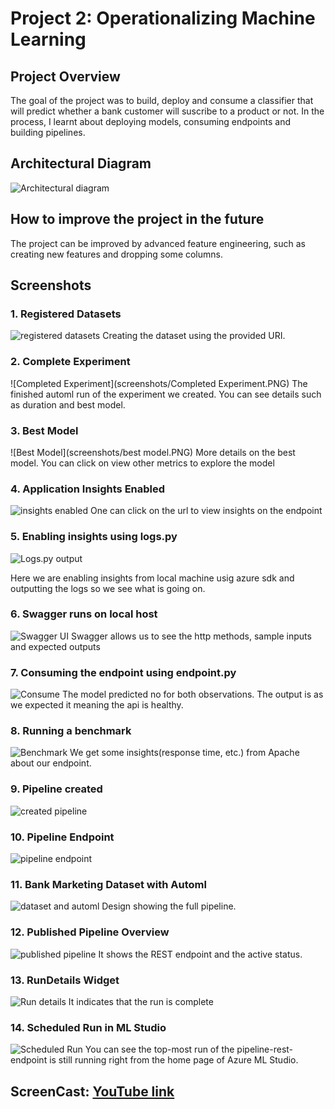 
# Project 2: Operationalizing Machine Learning

## Project Overview
The goal of the project was to build, deploy and consume a classifier that will predict whether a bank customer will suscribe to a product or not. In the process, I learnt about deploying models, consuming endpoints and building pipelines.

## Architectural Diagram
![Architectural diagram](project2_architecture.png)

## How to improve the project in the future
The project can be improved by advanced feature engineering, such as creating new features and dropping some columns.

## Screenshots

### 1. Registered Datasets
![registered datasets](screenshots/registered_datasets.PNG)
Creating the dataset using the provided URI.

### 2. Complete Experiment
![Completed Experiment](screenshots/Completed Experiment.PNG)
The finished automl run of the experiment we created. You can  see details such as duration and best model.

### 3. Best Model
![Best Model](screenshots/best model.PNG)
More details on the best model. You can click on view other metrics to explore the model

### 4. Application Insights Enabled
![insights enabled](screenshots/enable_insights_portal.PNG)
One can click on the url to view insights on the endpoint

### 5. Enabling insights using logs.py
![Logs.py output](screenshots/enabling_insights_cmd.PNG)

Here we are enabling insights from local machine usig azure sdk and outputting the logs so we see what is going on.
### 6. Swagger runs on local host
![Swagger UI](screenshots/swagger_ui.PNG)
Swagger allows us to see the http methods, sample inputs and expected outputs

### 7. Consuming the endpoint using endpoint.py
![Consume](screenshots/consuming_endpoints.PNG)
The model predicted no for both observations. The output is as we expected it meaning the api is healthy.

### 8. Running a benchmark
![Benchmark](screenshots/benchmark.PNG) 
We get some insights(response time, etc.) from Apache about our endpoint.

### 9. Pipeline created
![created pipeline](screenshots/pipeline_created.PNG)

### 10. Pipeline Endpoint
![pipeline endpoint](screenshots/pipeline_section.PNG)

### 11. Bank Marketing Dataset with Automl 
![dataset and automl](screenshots/dataset_and_aml_module.PNG) Design showing the full pipeline.

### 12. Published Pipeline Overview
![published pipeline](screenshots/published_pipeline_overview.PNG) It shows the  REST endpoint and the active status.

### 13. RunDetails Widget
![Run details](screenshots/run_details_nb.PNG) It indicates that the run is complete

### 14. Scheduled Run in ML Studio 
![Scheduled Run](screenshots/scheduled_run.PNG) You can see the top-most run of the pipeline-rest-endpoint is still running right from the home page of Azure ML Studio.


## ScreenCast: [YouTube link](https://youtu.be/Q0trirdPpRA)
